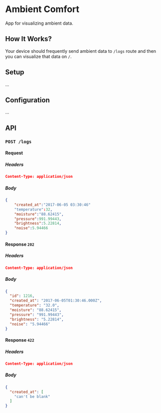 # Ambient Comfort
App for visualizing ambient data.

## How It Works?
Your device should frequently send ambient data to `/logs` route and then you can visualize that data on `/`.

## Setup
...

## Configuration
...

## API
### `POST /logs`
#### Request
##### Headers
```json
Content-Type: application/json
```

##### Body
```json
{
    "created_at":"2017-06-05 03:30:46"
    "temperature":32,
    "moisture":"88.62415",
    "pressure":991.99443,
    "brightness":5.22814,
    "noise":5.94466
}
```

#### Response `202`
##### Headers
```json
Content-Type: application/json
```

##### Body
```json
{
  "id": 1216,
  "created_at": "2017-06-05T01:30:46.000Z",
  "temperature": "32.0",
  "moisture": "88.62415",
  "pressure": "991.99443",
  "brightness": "5.22814",
  "noise": "5.94466"
}
```

#### Response `422`
##### Headers
```json
Content-Type: application/json
```

##### Body
```json
{
  "created_at": [
    "can't be blank"
  ]
}
```